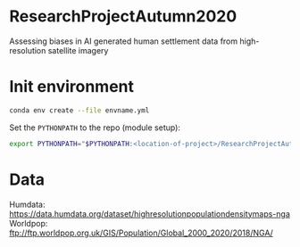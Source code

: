 # ResearchProjectAutumn2020
Assessing biases in AI generated human settlement data from high-resolution satellite imagery

# Init environment

```bash
conda env create --file envname.yml
```

Set the `PYTHONPATH` to the repo (module setup):
```bash
export PYTHONPATH="$PYTHONPATH:<location-of-project>/ResearchProjectAutumn2020/src"
```

# Data

Humdata: https://data.humdata.org/dataset/highresolutionpopulationdensitymaps-nga
Worldpop: ftp://ftp.worldpop.org.uk/GIS/Population/Global_2000_2020/2018/NGA/
